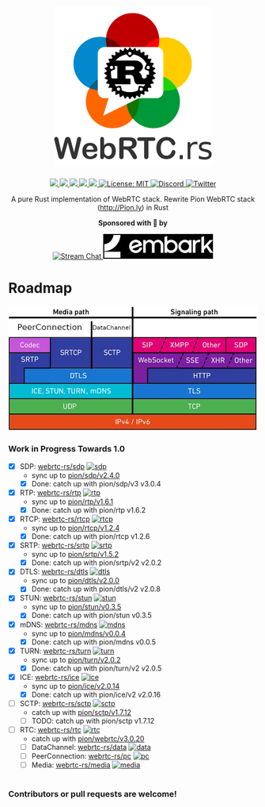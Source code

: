 <h1 align="center">
 <a href="https://webrtc.rs"><img src="./doc/webrtc.rs.png" alt="WebRTC.rs"></a>
 <br>
</h1>
<p align="center">
 <a href="https://github.com/webrtc-rs/webrtc/actions"> 
  <img src="https://github.com/webrtc-rs/webrtc/workflows/webrtc/badge.svg?branch=master">
 </a> 
 <a href="https://codecov.io/gh/webrtc-rs/webrtc"> 
  <img src="https://codecov.io/gh/webrtc-rs/webrtc/branch/master/graph/badge.svg">
 </a>
 <a href="https://deps.rs/repo/github/webrtc-rs/webrtc"> 
  <img src="https://deps.rs/repo/github/webrtc-rs/webrtc/status.svg">
 </a>
 <a href="https://crates.io/crates/webrtc"> 
  <img src="https://img.shields.io/crates/v/webrtc.svg">
 </a> 
 <a href="https://docs.rs/webrtc"> 
  <img src="https://docs.rs/webrtc/badge.svg">
 </a>
 <a href="https://github.com/webrtc-rs/webrtc/blob/master/LICENSE">
  <img src="https://img.shields.io/badge/License-MIT-yellow.svg" alt="License: MIT">
 </a>
 <a href="https://discord.gg/4Ju8UHdXMs">
  <img src="https://img.shields.io/discord/800204819540869120?logo=discord" alt="Discord">
 </a>
 <a href="https://twitter.com/WebRTCrs">
  <img src="https://img.shields.io/twitter/url/https/twitter.com/webrtcrs.svg?style=social&label=%40WebRTCrs" alt="Twitter">
 </a>  
</p>
<p align="center">
 A pure Rust implementation of WebRTC stack. Rewrite Pion WebRTC stack (<a href="http://Pion.ly">http://Pion.ly</a>) in Rust
</p>

<p align="center">
<strong>Sponsored with 💖 by</strong><br>
</p>
<p align="center">
<a href="https://getstream.io/?utm_source=github.com/webrtc-rs/webrtc&utm_medium=github&utm_campaign=oss_sponsorship" target="_blank">
<img src="https://stream-blog-v2.imgix.net/blog/wp-content/uploads/f7401112f41742c4e173c30d4f318cb8/stream_logo_white.png?h=50" alt="Stream Chat">
</a> <a href="https://www.embark-studios.com/" target="_blank"><img src="./doc/embark.jpg" alt="embark"></a>
</p>

# Roadmap

<img src="./doc/webrtc_stack.png" alt="WebRTC.rs">

### Work in Progress Towards 1.0

[sdp-badge]: https://img.shields.io/crates/v/sdp.svg
[sdp-url]: https://crates.io/crates/sdp
[rtp-badge]: https://img.shields.io/crates/v/rtp.svg
[rtp-url]: https://crates.io/crates/rtp
[rtcp-badge]: https://img.shields.io/crates/v/rtcp.svg
[rtcp-url]: https://crates.io/crates/rtcp
[srtp-badge]: https://img.shields.io/crates/v/webrtc-srtp.svg
[srtp-url]: https://crates.io/crates/webrtc-srtp
[dtls-badge]: https://img.shields.io/crates/v/webrtc-dtls.svg
[dtls-url]: https://crates.io/crates/webrtc-dtls
[stun-badge]: https://img.shields.io/crates/v/stun.svg
[stun-url]: https://crates.io/crates/stun
[mdns-badge]: https://img.shields.io/crates/v/webrtc-mdns.svg
[mdns-url]: https://crates.io/crates/webrtc-mdns
[ice-badge]: https://img.shields.io/crates/v/webrtc-ice.svg
[ice-url]: https://crates.io/crates/webrtc-ice
[turn-badge]: https://img.shields.io/crates/v/turn.svg
[turn-url]: https://crates.io/crates/turn
[sctp-badge]: https://img.shields.io/crates/v/webrtc-sctp.svg
[sctp-url]: https://crates.io/crates/webrtc-sctp
[sip-badge]: https://img.shields.io/crates/v/webrtc-sip.svg
[sip-url]: https://crates.io/crates/webrtc-sip
[pc-badge]: https://img.shields.io/crates/v/webrtc-pc.svg
[pc-url]: https://crates.io/crates/webrtc-pc
[data-badge]: https://img.shields.io/crates/v/webrtc-data.svg
[data-url]: https://crates.io/crates/webrtc-data
[media-badge]: https://img.shields.io/crates/v/webrtc-media.svg
[media-url]: https://crates.io/crates/webrtc-media
[rtc-badge]: https://img.shields.io/crates/v/rtc.svg
[rtc-url]: https://crates.io/crates/rtc


- [x] SDP: [webrtc-rs/sdp](https://github.com/webrtc-rs/sdp) [![sdp][sdp-badge]][sdp-url]
  - sync up to [pion/sdp/v2.4.0](https://github.com/pion/sdp/tree/b29f0bbd42fc719eabdb027117217b0ddb27abf1)
  - [x] Done: catch up with pion/sdp/v3 v3.0.4
- [x] RTP: [webrtc-rs/rtp](https://github.com/webrtc-rs/rtp) [![rtp][rtp-badge]][rtp-url]
  - sync up to [pion/rtp/v1.6.1](https://github.com/pion/rtp/tree/0d8026ebf7c048a65f30b053f3ce22e7d5e738ee)
  - [x] Done: catch up with pion/rtp v1.6.2
- [x] RTCP: [webrtc-rs/rtcp](https://github.com/webrtc-rs/rtcp) [![rtcp][rtcp-badge]][rtcp-url]
  - sync up to [pion/rtcp/v1.2.4](https://github.com/pion/rtcp/tree/d136b4927f135b17cb15c9b287e22a9e053bd498)
  - [x] Done: catch up with pion/rtcp v1.2.6
- [x] SRTP: [webrtc-rs/srtp](https://github.com/webrtc-rs/srtp) [![srtp][srtp-badge]][srtp-url]
  - sync up to [pion/srtp/v1.5.2](https://github.com/pion/srtp/tree/071a6b95ab38e9eab9324dacd608dde1ec0c7cd3)
  - [x] Done: catch up with pion/srtp/v2 v2.0.2
- [x] DTLS: [webrtc-rs/dtls](https://github.com/webrtc-rs/dtls) [![dtls][dtls-badge]][dtls-url]
  - sync up to [pion/dtls/v2.0.0](https://github.com/pion/dtls/tree/789798433596e4dd92451b66984dddb2f8a9f165)
  - [x] Done: catch up with pion/dtls/v2 v2.0.8
- [x] STUN: [webrtc-rs/stun](https://github.com/webrtc-rs/stun) [![stun][stun-badge]][stun-url]
  - sync up to [pion/stun/v0.3.5](https://github.com/pion/stun/tree/7b20b792b7e18b3846032aaa80e8c0e2d412d0f8)
  - [x] Done: catch up with pion/stun v0.3.5
- [x] mDNS: [webrtc-rs/mdns](https://github.com/webrtc-rs/mdns) [![mdns][mdns-badge]][mdns-url]
  - sync up to [pion/mdns/v0.0.4](https://github.com/pion/mdns/tree/2e1665e5f21a89afc152bb4b3791b30eda9b28cf)
  - [x] Done: catch up with pion/mdns v0.0.5
- [x] TURN: [webrtc-rs/turn](https://github.com/webrtc-rs/turn) [![turn][turn-badge]][turn-url]
  - sync up to [pion/turn/v2.0.2](https://github.com/pion/turn/tree/502d01577bf86a442ab9b9fa23f78987e7f1e1cd)
  - [x] Done: catch up with pion/turn/v2 v2.0.5
- [x] ICE: [webrtc-rs/ice](https://github.com/webrtc-rs/ice) [![ice][ice-badge]][ice-url]
  - sync up to [pion/ice/v2.0.14](https://github.com/pion/ice/tree/c0a874421c45ef6bbc51166b9056aa46c201f075)
  - [x] Done: catch up with pion/ice/v2 v2.0.16
- [ ] SCTP: [webrtc-rs/sctp](https://github.com/webrtc-rs/sctp) [![sctp][sctp-badge]][sctp-url]
  - catch up with [pion/sctp/v1.7.12](https://github.com/pion/sctp/tree/v1.7.12)
  - [ ] TODO: catch up with pion/sctp v1.7.12
- [ ] RTC: [webrtc-rs/rtc](https://github.com/webrtc-rs/rtc) [![rtc][rtc-badge]][rtc-url]
  - catch up with [pion/webrtc/v3.0.20](https://github.com/pion/webrtc/tree/v3.0.20)
  - [ ] DataChannel: [webrtc-rs/data](https://github.com/webrtc-rs/data) [![data][data-badge]][data-url]
  - [ ] PeerConnection: [webrtc-rs/pc](https://github.com/webrtc-rs/pc) [![pc][pc-badge]][pc-url]
  - [ ] Media: [webrtc-rs/media](https://github.com/webrtc-rs/media) [![media][media-badge]][media-url]

#

### Contributors or pull requests are welcome!
